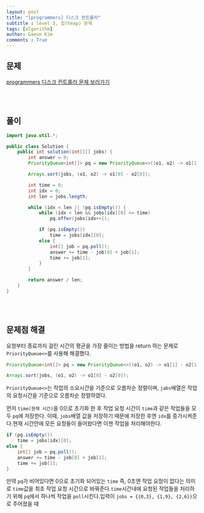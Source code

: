 ```yaml
---
layout: post
title: "[programmers] 디스크 컨트롤러"
subtitle : level 3, 힙(heap) 문제
tags: [algorithm]
author: Gaeun Kim
comments : True
---
```


<h2>문제</h2>

[programmers 디스크 컨트롤러 문제 보러가기](https://programmers.co.kr/learn/courses/30/lessons/42627)

<br><br>

<h2>풀이</h2>

```java
import java.util.*;

public class Solution {
	public int solution(int[][] jobs) {
		int answer = 0;
		PriorityQueue<int[]> pq = new PriorityQueue<>((o1, o2) -> o1[1] - o2[1]);

		Arrays.sort(jobs, (o1, o2) -> o1[0] - o2[0]);

		int time = 0;
		int idx = 0;
		int len = jobs.length;

		while (idx < len || !pq.isEmpty()) {
			while (idx < len && jobs[idx][0] <= time)
				pq.offer(jobs[idx++]);

			if (pq.isEmpty())
				time = jobs[idx][0];
			else {
				int[] job = pq.poll();
				answer += time - job[0] + job[1];
				time += job[1];
			}
		}

		return answer / len;
	}
}

```

<br><br>

<h2>문제점 해결</h2>

요청부터 종료까지 걸린 시간의 평균을 가장 줄이는 방법을 return 하는 문제로 `PriorityQueue<>`를 사용해 해결했다.

```java
PriorityQueue<int[]> pq = new PriorityQueue<>((o1, o2) -> o1[1] - o2[1]);

Arrays.sort(jobs, (o1, o2) -> o1[0] - o2[0]);
```

`PriorityQueue<>`는 작업의 소요시간을 기준으로 오름차순 정렬이며, `jabs`배열은 작업의 요청시간을 기준으로 오름차순 정렬하였다.

먼저 `time(현재 시간)`을 0으로 초기화 한 후 작업 요청 시간이 `time`과 같은 작업들을 모두 `pq`에 저장한다. 이때, `jobs`배열 값을 저장하기 때문에 저장한 후엔 `idx`를 증가시켜준다.현재 시간안에 모든 요청들이 들어왔다면 이젠 작업을 처리해야한다.

```java
if (pq.isEmpty())
    time = jobs[idx][0];
else {
	int[] job = pq.poll();
	answer += time - job[0] + job[1];
	time += job[1];
}
```

만약 `pq`가 비어있다면 0으로 초기화 되어있는 `time` 즉, 0초엔 작업 요청이 없다는 의미로 `time`값을 최초 작업 요청 시간으로 바꿔준다.`time`시간내에 요청된 작업들을 처리하기 위해 `pq`에서 하나씩 작업을 `poll`시킨다.입력이 `jobs = {{0,3}, {1,9}, {2,6}}`으로 주어졌을 때